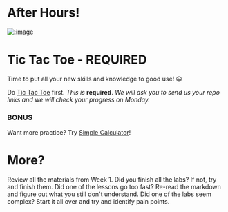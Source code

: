 # After Hours!

![:image](http://www.mixcrate.com/img/ugc/covers/1/0/10311513_l.jpg?v=219201637)

# Tic Tac Toe - REQUIRED

Time to put all your new skills and knowledge to good use! 😀

Do [Tic Tac Toe](./tic_tac_toe) first. *This is* **required**. *We will ask you to send us your repo links and we will check your progress on Monday.*

### BONUS

Want more practice? Try [Simple Calculator](./simple_calculator)!

# More? 

Review all the materials from Week 1.  Did you finish all the labs?  If not, try and finish them.  Did one of the lessons go too fast?  Re-read the markdown and figure out what you still don't understand.  Did one of the labs seem complex?  Start it all over and try and identify pain points.